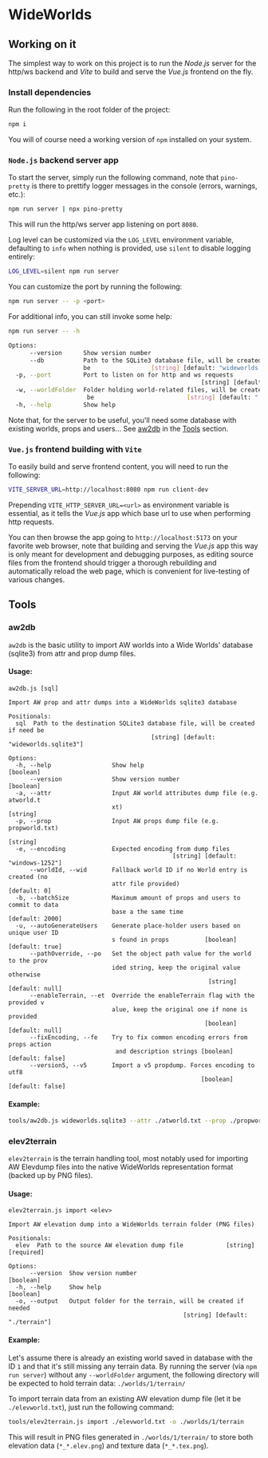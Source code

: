 # WideWorlds

## Working on it

The simplest way to work on this project is to run the _Node.js_ server for the http/ws backend and _Vite_ to build and serve the _Vue.js_ frontend on the fly.

### Install dependencies

Run the following in the root folder of the project:

```bash
npm i
```

You will of course need a working version of `npm` installed on your system.

### `Node.js` backend server app

To start the server, simply run the following command, note that `pino-pretty` is there to prettify logger messages in the console (errors, warnings, etc.):

```bash
npm run server | npx pino-pretty
```

This will run the http/ws server app listening on port `8080`.

Log level can be customized via the `LOG_LEVEL` environment variable, defaulting to `info` when nothing is provided, use `silent` to disable logging entirely:

```bash
LOG_LEVEL=silent npm run server
```

You can customize the port by running the following:

```bash
npm run server -- -p <port>
```

For additional info, you can still invoke some help:
```bash
npm run server -- -h

Options:
      --version      Show version number                               [boolean]
      --db           Path to the SQLite3 database file, will be created if need
                     be                 [string] [default: "wideworlds.sqlite3"]
  -p, --port         Port to listen on for http and ws requests
                                                      [string] [default: "8080"]
  -w, --worldFolder  Folder holding world-related files, will be created if need
                      be                          [string] [default: "./worlds"]
  -h, --help         Show help                                         [boolean]
```

Note that, for the server to be useful, you'll need some database with existing worlds, props and users...
See [aw2db](###aw2db) in the [Tools](##Tools) section.

### `Vue.js` frontend building with `Vite`

To easily build and serve frontend content, you will need to run the following:

```bash
VITE_SERVER_URL=http://localhost:8080 npm run client-dev
```

Prepending `VITE_HTTP_SERVER_URL=<url>` as environment variable is essential, as it tells the _Vue.js_ app which base url to use when performing http requests.

You can then browse the app going to `http://localhost:5173` on your favorite web browser, note that building and serving the _Vue.js_ app this way is only meant for development and debugging purposes, as editing source files from the frontend should trigger a thorough rebuilding and automatically reload the web page, which is convenient for live-testing of various changes.

## Tools

### aw2db

`aw2db` is the basic utility to import AW worlds into a Wide Worlds' database (sqlite3) from attr and prop dump files.

#### Usage:
```
aw2db.js [sql]

Import AW prop and attr dumps into a WideWorlds sqlite3 database

Positionals:
  sql  Path to the destination SQLite3 database file, will be created if need be
                                        [string] [default: "wideworlds.sqlite3"]

Options:
  -h, --help                 Show help                                 [boolean]
      --version              Show version number                       [boolean]
  -a, --attr                 Input AW world attributes dump file (e.g. atworld.t
                             xt)                                        [string]
  -p, --prop                 Input AW props dump file (e.g. propworld.txt)
                                                                        [string]
  -e, --encoding             Expected encoding from dump files
                                              [string] [default: "windows-1252"]
      --worldId, --wid       Fallback world ID if no World entry is created (no
                             attr file provided)                    [default: 0]
  -b, --batchSize            Maximum amount of props and users to commit to data
                             base a the same time                [default: 2000]
  -u, --autoGenerateUsers    Generate place-holder users based on unique user ID
                             s found in props          [boolean] [default: true]
      --pathOverride, --po   Set the object path value for the world to the prov
                             ided string, keep the original value otherwise
                                                        [string] [default: null]
      --enableTerrain, --et  Override the enableTerrain flag with the provided v
                             alue, keep the original one if none is provided
                                                       [boolean] [default: null]
      --fixEncoding, --fe    Try to fix common encoding errors from props action
                              and description strings [boolean] [default: false]
      --version5, --v5       Import a v5 propdump. Forces encoding to utf8
                                                      [boolean] [default: false]

```

#### Example:

```bash
tools/aw2db.js wideworlds.sqlite3 --attr ./atworld.txt --prop ./propworld.txt
```

### elev2terrain

`elev2terrain` is the terrain handling tool, most notably used for importing AW Elevdump
files into the native WideWorlds representation format (backed up by PNG files).

#### Usage:
```
elev2terrain.js import <elev>

Import AW elevation dump into a WideWorlds terrain folder (PNG files)

Positionals:
  elev  Path to the source AW elevation dump file            [string] [required]

Options:
      --version  Show version number                                   [boolean]
  -h, --help     Show help                                             [boolean]
  -o, --output   Output folder for the terrain, will be created if needed
                                                 [string] [default: "./terrain"]
```

#### Example:

Let's assume there is already an existing world saved in database with the ID `1` and that it's still missing any terrain data.
By running the server (via `npm run server`) without any `--worldFolder` argument, the following directory will be expected to hold terrain data: `./worlds/1/terrain/`

To import terrain data from an existing AW elevation dump file (let it be `./elevworld.txt`), just run the following command:

```bash
tools/elev2terrain.js import ./elevworld.txt -o ./worlds/1/terrain
```

This will result in PNG files generated in `./worlds/1/terrain/` to store both elevation data (`*_*.elev.png`) and texture data (`*_*.tex.png`).

